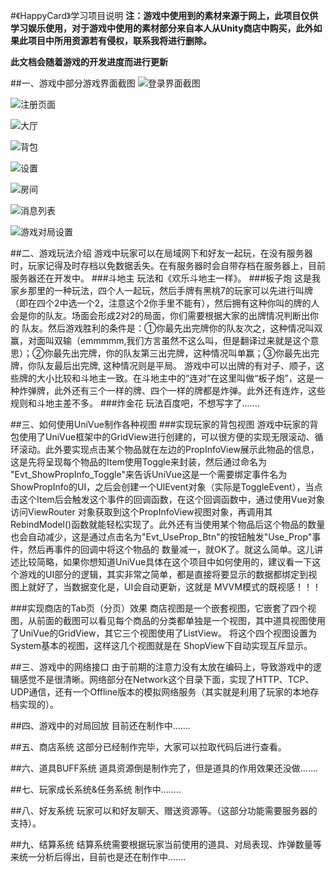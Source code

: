 #《HappyCard》学习项目说明
**注：游戏中使用到的素材来源于网上，此项目仅供学习娱乐使用，对于游戏中使用的素材部分来自本人从Unity商店中购买，此外如果此项目中所用资源若有侵权，联系我将进行删除。**

**此文档会随着游戏的开发进度而进行更新**

##一、游戏中部分游戏界面截图
![登录界面截图](https://github.com/Avalon712/UniVue-Tutorials-HappyCard/blob/master/imgs/登录.png)

![注册页面](https://github.com/Avalon712/UniVue-Tutorials-HappyCard/blob/master/imgs/注册.png)

![大厅](https://github.com/Avalon712/UniVue-Tutorials-HappyCard/blob/master/imgs/大厅.png)

![背包](https://github.com/Avalon712/UniVue-Tutorials-HappyCard/blob/master/imgs/背包.png)

![设置](https://github.com/Avalon712/UniVue-Tutorials-HappyCard/blob/master/imgs/设置.png)

![房间](https://github.com/Avalon712/UniVue-Tutorials-HappyCard/blob/master/imgs/房间.png)

![消息列表](https://github.com/Avalon712/UniVue-Tutorials-HappyCard/blob/master/imgs/消息列表.png)

![游戏对局设置](https://github.com/Avalon712/UniVue-Tutorials-HappyCard/blob/master/imgs/游戏对局设置.png)

##二、游戏玩法介绍
游戏中玩家可以在局域网下和好友一起玩，在没有服务器时，玩家记得及时存档以免数据丢失。在有服务器时会自带存档在服务器上，目前服务器还在开发中。
###斗地主
玩法和《欢乐斗地主一样》。
###板子炮
   这是我家乡那里的一种玩法，四个人一起玩，然后手牌有黑桃7的玩家可以先进行叫牌（即在四个2中选一个2，注意这个2你手里不能有），然后拥有这种你叫的牌的人会是你的队友。场面会形成2对2的局面，你们需要根据大家的出牌情况判断出你的
队友。然后游戏胜利的条件是：①你最先出完牌你的队友次之，这种情况叫双赢，对面叫双输（emmmmm,我们方言虽然不这么叫，但是翻译过来就是这个意思）；②你最先出完牌，你的队友第三出完牌，这种情况叫单赢；③你最先出完牌，你队友最后出完牌,
这种情况则是平局。
   游戏中可以出牌的有对子、顺子，这些牌的大小比较和斗地主一致。在斗地主中的“连对”在这里叫做“板子炮”，这是一种炸弹牌，此外还有三个一样的牌、四个一样的牌都是炸弹。此外还有连炸，这些规则和斗地主差不多。
###炸金花
   玩法百度吧，不想写字了.......

##三、如何使用UniVue制作各种视图
###实现玩家的背包视图
     游戏中玩家的背包使用了UniVue框架中的GridView进行创建的，可以很方便的实现无限滚动、循环滚动。此外要实现点击某个物品就在左边的PropInfoView展示此物品的信息，这是先将呈现每个物品的Item使用Toggle来封装，然后通过命名为
"Evt_ShowPropInfo_Toggle"来告诉UniVue这是一个需要绑定事件名为ShowPropInfo的UI，之后会创建一个UIEvent对象（实际是ToggleEvent），当点击这个Item后会触发这个事件的回调函数，在这个回调函数中，通过使用Vue对象访问ViewRouter
对象获取到这个PropInfoView视图对象，再调用其RebindModel()函数就能轻松实现了。此外还有当使用某个物品后这个物品的数量也会自动减少，这是通过点击名为"Evt_UseProp_Btn"的按钮触发"Use_Prop"事件，然后再事件的回调中将这个物品的
数量减一，就OK了。就这么简单。这儿讲述比较简略，如果你想知道UniVue具体在这个项目中如何使用的，建议看一下这个游戏的UI部分的逻辑，其实非常之简单，都是直接将要显示的数据都绑定到视图上就好了，当数据变化是，UI会自动更新，这就是
MVVM模式的既视感！！！

###实现商店的Tab页（分页）效果
    商店视图是一个嵌套视图，它嵌套了四个视图，从前面的截图可以看见每个商品的分类都单独是一个视图，其中道具视图使用了UniVue的GridView，其它三个视图使用了ListView。 将这个四个视图设置为System基本的视图，这样这几个视图就是在
ShopView下自动实现互斥显示。

##三、游戏中的网络接口
   由于前期的注意力没有太放在编码上，导致游戏中的逻辑感觉不是很清晰。网络部分在Network这个目录下面，实现了HTTP、TCP、UDP通信，还有一个Offline版本的模拟网络服务（其实就是利用了玩家的本地存档实现的）。

##四、游戏中的对局回放
   目前还在制作中.......

##五、商店系统
   这部分已经制作完毕，大家可以拉取代码后进行查看。

##六、道具BUFF系统
   道具资源倒是制作完了，但是道具的作用效果还没做.......

##七、玩家成长系统&任务系统
   制作中........

##八、好友系统
   玩家可以和好友聊天、赠送资源等。（这部分功能需要服务器的支持）。

##九、结算系统
   结算系统需要根据玩家当前使用的道具、对局表现、炸弹数量等来统一分析后得出，目前也是还在制作中.......
